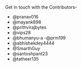 Get in touch with the Contributors-

- @pranav016
- @mayank898
- @prithvirajbytes
- @vips28
- @bhumanyu-a
  -@prm199
- @abhishekdey4444
- @SmarthGuy
- @santoshpant23
- @tatheer135
